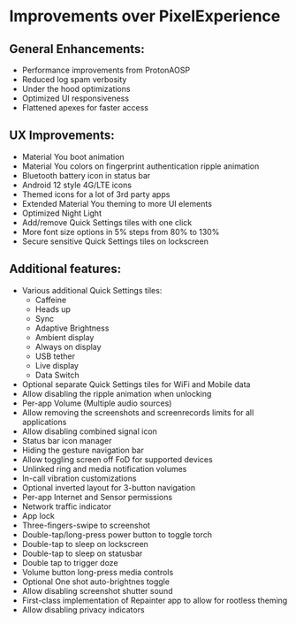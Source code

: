 # Improvements over PixelExperience

## General Enhancements:
- Performance improvements from ProtonAOSP
- Reduced log spam verbosity
- Under the hood optimizations
- Optimized UI responsiveness
- Flattened apexes for faster access

## UX Improvements:
- Material You boot animation
- Material You colors on fingerprint authentication ripple animation
- Bluetooth battery icon in status bar
- Android 12 style 4G/LTE icons
- Themed icons for a lot of 3rd party apps
- Extended Material You theming to more UI elements
- Optimized Night Light
- Add/remove Quick Settings tiles with one click
- More font size options in 5% steps from 80% to 130%
- Secure sensitive Quick Settings tiles on lockscreen

## Additional features:
- Various additional Quick Settings tiles: 
  - Caffeine 
  - Heads up 
  - Sync 
  - Adaptive Brightness
  - Ambient display
  - Always on display
  - USB tether
  - Live display
  - Data Switch
- Optional separate Quick Settings tiles for WiFi and Mobile data
- Allow disabling the ripple animation when unlocking
- Per-app Volume (Multiple audio sources)
- Allow removing the screenshots and screenrecords limits for all applications
- Allow disabling combined signal icon
- Status bar icon manager
- Hiding the gesture navigation bar
- Allow toggling screen off FoD for supported devices 
- Unlinked ring and media notification volumes
- In-call vibration customizations
- Optional inverted layout for 3-button navigation
- Per-app Internet and Sensor permissions
- Network traffic indicator
- App lock
- Three-fingers-swipe to screenshot
- Double-tap/long-press power button to toggle torch
- Double-tap to sleep on lockscreen
- Double-tap to sleep on statusbar
- Double tap to trigger doze 
- Volume button long-press media controls
- Optional One shot auto-brightnes toggle
- Allow disabling screenshot shutter sound
- First-class implementation of Repainter app to allow for rootless theming
- Allow disabling privacy indicators
